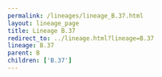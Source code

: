```yaml
---
permalink: /lineages/lineage_B.37.html
layout: lineage_page
title: Lineage B.37
redirect_to: ../lineage.html?lineage=B.37
lineage: B.37
parent: B
children: ['B.37']
---
```

